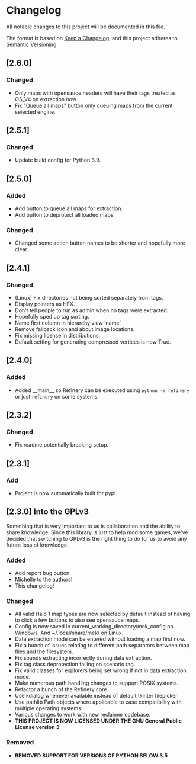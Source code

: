 # Changelog
All notable changes to this project will be documented in this file.

The format is based on [Keep a Changelog](https://keepachangelog.com/en/1.0.0/),
and this project adheres to [Semantic Versioning](https://semver.org/spec/v2.0.0.html).

## [2.6.0]
### Changed
 - Only maps with opensauce headers will have their tags treated as OS_V4 on extraction now.
 - Fix "Queue all maps" button only queuing maps from the current selected engine.

## [2.5.1]
### Changed
 - Update build config for Python 3.9.

## [2.5.0]
### Added
 - Add button to queue all maps for extraction.
 - Add button to deprotect all loaded maps.

### Changed
 - Changed some action button names to be shorter and hopefully more clear.

## [2.4.1]
### Changed
 - (Linux) Fix directories not being sorted separately from tags.
 - Display pointers as HEX.
 - Don't tell people to run as admin when no tags were extracted.
 - Hopefully sped up tag sorting.
 - Name first column in hierarchy view 'name'.
 - Remove fallback icon and about image locations.
 - Fix missing license in distributions.
 - Default setting for generating compressed vertices is now True.

## [2.4.0]
### Added
 - Added \_\_main\_\_ so Refinery can be executed using `python -m refinery` or just `refinery` on some systems.

## [2.3.2]
### Changed
 - Fix readme potentially breaking setup.

## [2.3.1]
### Add
 - Project is now automatically built for pypi.

## [2.3.0] Into the GPLv3
Something that is very important to us is collaboration and the ability to share knowledge. Since this library is just to help mod some games, we've decided that switching to GPLv3 is the right thing to do for us to avoid any future loss of knowledge.

### Added
 - Add report bug button.
 - Michelle to the authors!
 - This changelog!

### Changed
 - All valid Halo 1 map types are now selected by default instead of having to click a few buttons to also see opensauce maps.
 - Config is now saved in current_working_directory/mek_config on Windows. And ~/.local/share/mek/ on Linux.
 - Data extraction mode can be entered without loading a map first now.
 - Fix a bunch of issues relating to different path separators between map files and the filesystem.
 - Fix sounds extracting incorrectly during data extraction.
 - Fix tag class deprotection failing on scenario tag.
 - Fix valid classes for explorers being set wrong if not in data extraction mode.
 - Make numerous path handling changes to support POSIX systems.
 - Refactor a bunch of the Refinery core.
 - Use kdialog whenever available instead of default tkinter filepicker.
 - Use pathlib Path objects where applicable to ease compatibility with multiple operating systems.
 - Various changes to work with new reclaimer codebase.
 - **THIS PROJECT IS NOW LICENSED UNDER THE GNU General Public License version 3**

### Removed
 - **REMOVED SUPPORT FOR VERSIONS OF PYTHON BELOW 3.5**

